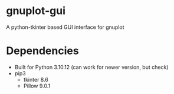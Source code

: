 # gnuplot-gui
A python-tkinter based GUI interface for gnuplot

# Dependencies
- Built for Python 3.10.12 (can work for newer version, but check)
- pip3 
    - tkinter 8.6
    - Pillow 9.0.1
